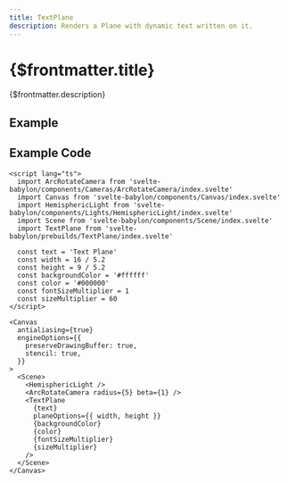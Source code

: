 ```yaml
---
title: TextPlane
description: Renders a Plane with dynamic text written on it.
---
```


<script>
  import TextPlaneStory from 'svelte-babylon/prebuilds/TextPlane/TextPlane.story.svelte'
  import ExampleWrapper from '$routes/docs/_components/ExampleWrapper.svelte'
</script>

# {$frontmatter.title}

{$frontmatter.description}

## Example

<ExampleWrapper>
  <TextPlaneStory />
</ExampleWrapper>

## Example Code

```svelte
<script lang="ts">
  import ArcRotateCamera from 'svelte-babylon/components/Cameras/ArcRotateCamera/index.svelte'
  import Canvas from 'svelte-babylon/components/Canvas/index.svelte'
  import HemisphericLight from 'svelte-babylon/components/Lights/HemisphericLight/index.svelte'
  import Scene from 'svelte-babylon/components/Scene/index.svelte'
  import TextPlane from 'svelte-babylon/prebuilds/TextPlane/index.svelte'

  const text = 'Text Plane'
  const width = 16 / 5.2
  const height = 9 / 5.2
  const backgroundColor = '#ffffff'
  const color = '#000000'
  const fontSizeMultiplier = 1
  const sizeMultiplier = 60
</script>

<Canvas
  antialiasing={true}
  engineOptions={{
    preserveDrawingBuffer: true,
    stencil: true,
  }}
>
  <Scene>
    <HemisphericLight />
    <ArcRotateCamera radius={5} beta={1} />
    <TextPlane
      {text}
      planeOptions={{ width, height }}
      {backgroundColor}
      {color}
      {fontSizeMultiplier}
      {sizeMultiplier}
    />
  </Scene>
</Canvas>
```
